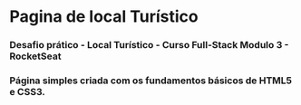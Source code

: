 # Pagina de local Turístico
### Desafio prático - Local Turístico - Curso Full-Stack Modulo 3 - RocketSeat
### Página simples criada com os fundamentos básicos de HTML5 e CSS3.